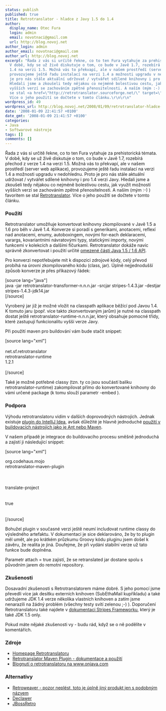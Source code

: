 ```yaml
---
status: publish
published: true
title: Retrotranslator - hladce z Javy 1.5 do 1.4
author:
  display_name: Otec Fura
  login: admin
  email: novotnaci@gmail.com
  url: http://blog.novoj.net
author_login: admin
author_email: novotnaci@gmail.com
author_url: http://blog.novoj.net
excerpt: "Řada z vás si určitě řekne, co to ten Fura vytahuje za prehistorická témata.
  V době, kdy se už živě diskutuje o tom, co bude v Javě 1.7, rozebírá přechod z verze
  1.4 na verzi 1.5. Možná vás to překvapí, ale v našem prostředí (server web aplikace),
  provozujeme ještě řadu instalací na verzi 1.4 a možnosti upgradu v nedohlednu. Proto
  je pro nás stále aktuální udržovat / vytvářet sdílené knihovny i pro 1.4 verzi Javy.
  Hledali jsme a zkoušeli tedy nějakou co nejméně bolestivou cestu, jak využít možností
  vyšších verzí se zachováním zpětné přenositelnosti. A naším (mým :-) ) favoritem
  se stal <a href=\"http://retrotranslator.sourceforge.net/\" target=\"_new\">Retrotranslator</a>.
  Více o jeho použití se dočtete v tomto článku.\r\n\r\n"
wordpress_id: 49
wordpress_url: http://blog.novoj.net/2008/01/09/retrotranslator-hladce-z-javy-14-do-15/
date: '2008-01-09 22:41:57 +0100'
date_gmt: '2008-01-09 21:41:57 +0100'
categories:
- Java
- Softwarové nástroje
tags: []
comments: []
---
```

<p>Řada z vás si určitě řekne, co to ten Fura vytahuje za prehistorická témata. V době, kdy se už živě diskutuje o tom, co bude v Javě 1.7, rozebírá přechod z verze 1.4 na verzi 1.5. Možná vás to překvapí, ale v našem prostředí (server web aplikace), provozujeme ještě řadu instalací na verzi 1.4 a možnosti upgradu v nedohlednu. Proto je pro nás stále aktuální udržovat / vytvářet sdílené knihovny i pro 1.4 verzi Javy. Hledali jsme a zkoušeli tedy nějakou co nejméně bolestivou cestu, jak využít možností vyšších verzí se zachováním zpětné přenositelnosti. A naším (mým :-) ) favoritem se stal <a href="http://retrotranslator.sourceforge.net/" target="_new">Retrotranslator</a>. Více o jeho použití se dočtete v tomto článku.</p>
<p><a id="more"></a><a id="more-49"></a></p>
<h3>Použití</h3>
<p>Retrotranslator umožňuje konvertovat knihovny zkompilované v Javě 1.5 a 1.6 pro běh v Javě 1.4. Konverze si poradí s generikami, anotacemi, reflexí nad anotacemi, enumy, autoboxingem, novými for-each deklaracemi, varargs, kovariantními návratovými typy, statickými importy, novými funkcemi v kolekcích a dalšími fíčurkami. Retrotranslator dokáže navíc správně zkonvertovat i použití určité <a href="http://retrotranslator.sourceforge.net/#supported" target="_new">omezené části Java 1.5 / 1.6 API</a>.</p>
<p>Pro konverzi nepotřebujete mít k dispozici zdrojové kódy, celý převod probíhá na úrovni zkompilovaného kódu (class, jar). Úplně nejjednodušší způsob konverze je přes příkazový řádek:</p>
<p>[source lang="java"]<br />
java -jar retrotranslator-transformer-n.n.n.jar -srcjar stripes-1.4.3.jar -destjar stripes-1.4.3-jdk14.jar<br />
[/source]</p>
<p>Vyrobený jar již je možné vložit na classpath aplikace běžící pod Javou 1.4. K tomuto jaru (popř. více takto zkonvertovaným jarům) je nutné na classpath dostat ještě retrotranslator-runtime-n.n.n.jar, který obsahuje pomocné třídy, které zastupují funkcionalitu vyšší verze Javy.</p>
<p>Při použití maven pro buildování vám bude stačit snippet:</p>
<p>[source lang="xml"]<br />
<dependency><br />
    <groupId>net.sf.retrotranslator</groupId><br />
    <artifactId>retrotranslator-runtime</artifactId><br />
    <version>1.2.1</version><br />
</dependency><br />
[/source]</p>
<p>Také je možné potřebné classy (tzn. ty co jsou součástí balíku retrotranslator-runtime) zakompilovat přímo do konvertované knihovny do vámi určené package (k tomu slouží parametr -embed
<package>).</p>
<h3>Podpora</h3>
<p>Výhodu retrotranslatoru vidím v dalších doprovodných nástrojích. Jednak existuje <a href="http://plugins.intellij.net/plugin/?id=145" target="_new">plugin do IntelliJ Idea</a>, avšak důležité je hlavně jednoduché <a href="http://retrotranslator.sourceforge.net/#ant" target="_new">použití v buildovacích nástrojích jako je Ant nebo Maven</a>.</p>
<p>V našem případě je integrace do buildovacího procesu směšně jednoduchá a zajistí ji následující snippet:</p>
<p>[source lang="xml"]</p>
<plugins>
<plugin>
		<groupId>org.codehaus.mojo</groupId><br />
		<artifactId>retrotranslator-maven-plugin</artifactId><br />
		<executions><br />
			<execution><br />
				<goals><br />
					<goal>translate-project</goal><br />
				</goals><br />
				<configuration><br />
					<attach>true</attach><br />
				</configuration><br />
			</execution><br />
		</executions>
	</plugin>
</plugins>
[/source]</p>
<p>Bohužel plugin v současné verzi ještě neumí includovat runtime classy do výsledného artefaktu. V dokumentaci je sice deklarováno, že by to plugin měl umět, ale po krátkém průzkumu Groovy kódu pluginu jsem došel k závěru, že realita je jiná. Doufejme, že při vydání stabilní verze už tato funkce bude doplněna.</p>
<p>Parametr attach = true zajistí, že se retranslated jar dostane spolu s původním jarem do remotní repository.</p>
<h3>Zkušenosti</h3>
<p>Dosavadní zkušenosti s Retrotranslatorem máme dobré. S jeho pomocí jsme převedli více jak desítku externích knihoven (SubEthaMail kupříkladu) a také udržujeme JDK 1.4 verze několika vlastních knihoven a zatím jsme nenarazili na žádný problém (všechny testy svítí zelenou ;-) ). Doporučení Retrotranslatoru také najdete v <a href="http://stripes.mc4j.org/confluence/display/stripes/Java+1.4+and+Stripes" target="_new">dokumentaci Stripes Frameworku</a>, který je také JDK 1.5 only.</p>
<p>Pokud máte nějaké zkušenosti vy - budu rád, když se o ně podělíte v komentářích.</p>
<h3>Zdroje</h3>
<ul>
<li><a href="http://retrotranslator.sourceforge.net/" target="_new">Homepage Retrotranslatoru</a></li>
<li><a href="http://mojo.codehaus.org/retrotranslator-maven-plugin/" target="_new">Retrotranslator Maven Plugin - dokumentace a použití</a></li>
<li><a href="http://www.oreillynet.com/onjava/blog/2006/11/retrotranslator.html" target="_new">Blognutí o retrotranslatoru na www.onjava.com</a></li>
</ul>
<h3>Alternativy</h3>
<ul>
<li><a href="http://retroweaver.sourceforge.net/" target="_new">Retroweaver - pozor neplést, toto je úplně jiný produkt jen s podobným názvem</a></li>
<li><a href="https://glazedlists.dev.java.net/servlets/ProjectDocumentList?folderID=4541&expandFolder=4541&folderID=4540" target="_new">Declawer</a></li>
<li><a href="http://wiki.jboss.org/wiki/Wiki.jsp?page=JBossRetro" target="_new">JBossRetro</a></li>
</ul>
